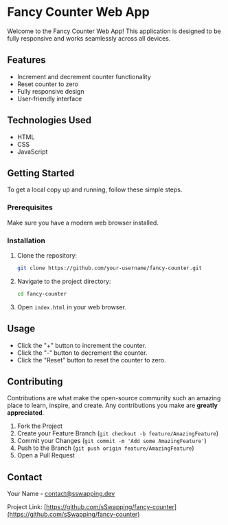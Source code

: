 # Fancy Counter Web App

Welcome to the Fancy Counter Web App! This application is designed to be fully responsive and works seamlessly across all devices.

## Features

- Increment and decrement counter functionality
- Reset counter to zero
- Fully responsive design
- User-friendly interface

## Technologies Used

- HTML
- CSS
- JavaScript

## Getting Started

To get a local copy up and running, follow these simple steps.

### Prerequisites

Make sure you have a modern web browser installed.

### Installation

1. Clone the repository:
   ```sh
   git clone https://github.com/your-username/fancy-counter.git
   ```
2. Navigate to the project directory:
   ```sh
   cd fancy-counter
   ```
3. Open `index.html` in your web browser.

## Usage

- Click the "+" button to increment the counter.
- Click the "-" button to decrement the counter.
- Click the "Reset" button to reset the counter to zero.

## Contributing

Contributions are what make the open-source community such an amazing place to learn, inspire, and create. Any contributions you make are **greatly appreciated**.

1. Fork the Project
2. Create your Feature Branch (`git checkout -b feature/AmazingFeature`)
3. Commit your Changes (`git commit -m 'Add some AmazingFeature'`)
4. Push to the Branch (`git push origin feature/AmazingFeature`)
5. Open a Pull Request

## Contact

Your Name - [contact@sswapping.dev](mailto:contact@sswapping.dev)

Project Link: [https://github.com/sSwapping/fancy-counter](https://github.com/sSwapping/fancy-counter)
